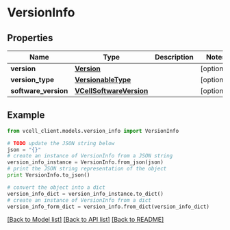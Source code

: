 # VersionInfo


## Properties
Name | Type | Description | Notes
------------ | ------------- | ------------- | -------------
**version** | [**Version**](Version.md) |  | [optional] 
**version_type** | [**VersionableType**](VersionableType.md) |  | [optional] 
**software_version** | [**VCellSoftwareVersion**](VCellSoftwareVersion.md) |  | [optional] 

## Example

```python
from vcell_client.models.version_info import VersionInfo

# TODO update the JSON string below
json = "{}"
# create an instance of VersionInfo from a JSON string
version_info_instance = VersionInfo.from_json(json)
# print the JSON string representation of the object
print VersionInfo.to_json()

# convert the object into a dict
version_info_dict = version_info_instance.to_dict()
# create an instance of VersionInfo from a dict
version_info_form_dict = version_info.from_dict(version_info_dict)
```
[[Back to Model list]](../README.md#documentation-for-models) [[Back to API list]](../README.md#documentation-for-api-endpoints) [[Back to README]](../README.md)


